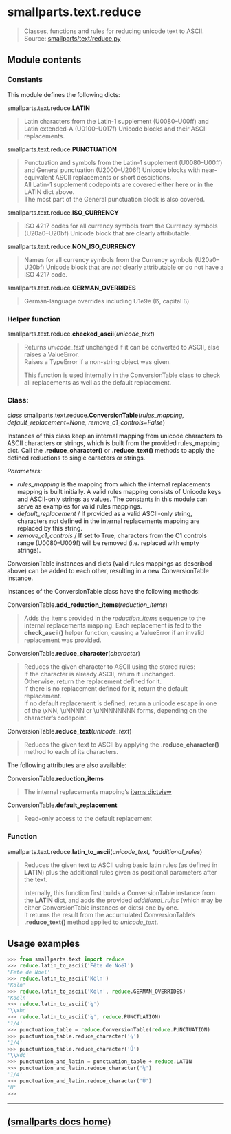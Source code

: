# smallparts.text.reduce

> Classes, functions and rules for reducing unicode text to ASCII.  
> Source: [smallparts/text/reduce.py](https://github.com/blackstream-x/smallparts/blob/master/smallparts/text/reduce.py)

## Module contents

### Constants

This module defines the following dicts:

smallparts.text.reduce.**LATIN**

> Latin characters from the Latin-1 supplement (U0080–U00ff) and
> Latin extended-A (U0100–U017f) Unicode blocks and their ASCII replacements.

smallparts.text.reduce.**PUNCTUATION**

> Punctuation and symbols from the Latin-1 supplement (U0080–U00ff) and
> General punctuation (U2000–U206f) Unicode blocks with near-equivalent
> ASCII replacements or short desciptions.  
> All Latin-1 supplement codepoints
> are covered either here or in the LATIN dict above.  
> The most part of the General punctuation block is also covered.

smallparts.text.reduce.**ISO_CURRENCY**

> ISO 4217 codes for all currency symbols from the Currency symbols (U20a0–U20bf)
> Unicode block that are clearly attributable.

smallparts.text.reduce.**NON_ISO_CURRENCY**

> Names for all currency symbols from the Currency symbols (U20a0–U20bf)
> Unicode block that are *not* clearly attributable or do not have a ISO 4217 code.

smallparts.text.reduce.**GERMAN_OVERRIDES**

> German-language overrides including U1e9e (ẞ, capital ß)

### Helper function

smallparts.text.reduce.**checked_ascii**(*unicode_text*)

> Returns *unicode_text* unchanged if it can be converted to ASCII,
> else raises a ValueError.  
> Raises a TypeError if a non-string object was given.
>
> This function is used internally in the ConversionTable class to check all
> replacements as well as the default replacement.

### Class:

*class* smallparts.text.reduce.**ConversionTable**(*rules_mapping, default_replacement=None, remove_c1_controls=False*)

Instances of this class keep an internal mapping from unicode characters
to ASCII characters or strings, which is built from the provided rules_mapping
dict. Call the **.reduce_character()** or **.reduce_text()** methods to apply the
defined reductions to single caracters or strings.

*Parameters:*
*   *rules_mapping* is the mapping from which the internal replacements mapping
    is built initially. A valid rules mapping consists of Unicode keys and
    ASCII-only strings as values.
    The constants in this module can serve as examples for valid rules mappings.
*   *default_replacement* / If provided as a valid ASCII-only string,
    characters not defined in the internal replacements mapping are replaced by
    this string.
*   *remove_c1_controls* / If set to True, characters from the C1 controls range
    (U0080–U009f) will be removed (i.e. replaced with empty strings).
  
ConversionTable instances and dicts (valid rules mappings as described above)
can be added to each other, resulting in a new ConversionTable instance.

Instances of the ConversionTable class have the following methods:

ConversionTable.**add_reduction_items**(*reduction_items*)

> Adds the items provided in the *reduction_items* sequence to the internal
> replacements mapping. Each replacement is fed to the **check_ascii()**
> helper function, causing a ValueError if an invalid replacement was provided.

ConversionTable.**reduce_character**(*character*)

> Reduces the given character to ASCII using the stored rules:  
> If the character is already ASCII, return it unchanged.  
> Otherwise, return the replacement defined for it.  
> If there is no replacement defined for it, return the default replacement.  
> If no default replacement is defined, return a unicode escape in one of the
> \xNN, \uNNNN or \uNNNNNNNN forms, depending on the character’s codepoint.

ConversionTable.**reduce_text**(*unicode_text*)

> Reduces the given text to ASCII by applying the **.reduce_character()**
> method to each of its characters.

The following attributes are also available:

ConversionTable.**reduction_items**

> The internal replacements mapping’s
> [items dictview](https://docs.python.org/3/library/stdtypes.html#dictionary-view-objects) 

ConversionTable.**default_replacement**

> Read-only access to the default replacement

### Function

smallparts.text.reduce.**latin_to_ascii**(*unicode_text,* _*_*additional_rules*)

> Reduces the given text to ASCII using basic latin rules (as defined in **LATIN**)
> plus the additional rules given as positional parameters after the text.
>
> Internally, this function first builds a ConversionTable instance from the
> **LATIN** dict, and adds the provided *additional_rules* (which may be
> either ConversionTable instances or dicts) one by one.  
> It returns the result from the accumulated ConversionTable’s
> **.reduce_text()** method applied to *unicode_text*.

## Usage examples

```python
>>> from smallparts.text import reduce
>>> reduce.latin_to_ascii('Fête de Noël')
'Fete de Noel'
>>> reduce.latin_to_ascii('Köln')
'Koln'
>>> reduce.latin_to_ascii('Köln', reduce.GERMAN_OVERRIDES)
'Koeln'
>>> reduce.latin_to_ascii('¼')
'\\xbc'
>>> reduce.latin_to_ascii('¼', reduce.PUNCTUATION)
'1/4'
>>> punctuation_table = reduce.ConversionTable(reduce.PUNCTUATION)
>>> punctuation_table.reduce_character('¼')
'1/4'
>>> punctuation_table.reduce_character('Ü')
'\\xdc'
>>> punctuation_and_latin = punctuation_table + reduce.LATIN
>>> punctuation_and_latin.reduce_character('¼')
'1/4'
>>> punctuation_and_latin.reduce_character('Ü')
'U'
>>> 
```

----
[(smallparts docs home)](./)
----

